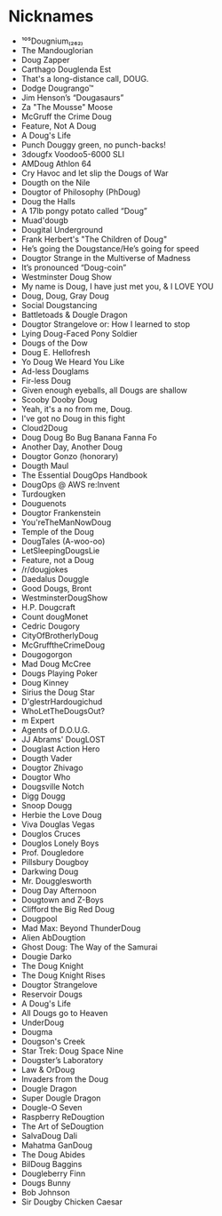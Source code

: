 # Nicknames
* ¹⁰⁵Dougnium₍₂₆₂₎
* The Mandouglorian
* Doug Zapper
* Carthago Douglenda Est
* That's a long-distance call, DOUG.
* Dodge Dougrango™
* Jim Henson’s “Dougasaurs”
* Za "The Mousse" Moose
* McGruff the Crime Doug
* Feature, Not A Doug
* A Doug's Life
* Punch Douggy green, no punch-backs!
* 3dougfx Voodoo5-6000 SLI
* AMDoug Athlon 64
* Cry Havoc and let slip the Dougs of War
* Dougth on the Nile
* Dougtor of Philosophy (PhDoug)
* Doug the Halls
* A 17lb pongy potato called “Doug”
* Muad'dougb
* Dougital Underground
* Frank Herbert's "The Children of Doug"
* He’s going the Dougstance/He’s going for speed
* Dougtor Strange in the Multiverse of Madness
* It’s pronounced “Doug-coin”
* Westminster Doug Show
* My name is Doug, I have just met you, & I LOVE YOU
* Doug, Doug, Gray Doug
* Social Dougstancing
* Battletoads & Dougle Dragon
* Dougtor Strangelove or: How I learned to stop
* Lying Doug-Faced Pony Soldier
* Dougs of the Dow
* Doug E. Hellofresh
* Yo Doug We Heard You Like
* Ad-less Douglams
* Fir-less Doug
* Given enough eyeballs, all Dougs are shallow
* Scooby Dooby Doug
* Yeah, it's a no from me, Doug.
* I've got no Doug in this fight
* Cloud2Doug
* Doug Doug Bo Bug Banana Fanna Fo
* Another Day, Another Doug
* Dougtor Gonzo (honorary)
* Dougth Maul
* The Essential DougOps Handbook
* DougOps @ AWS re:Invent
* Turdougken
* Douguenots
* Dougtor Frankenstein
* You'reTheManNowDoug
* Temple of the Doug
* DougTales (A-woo-oo)
* LetSleepingDougsLie
* Feature, not a Doug
* /r/dougjokes
* Daedalus Douggle
* Good Dougs, Bront
* WestminsterDougShow
* H.P. Dougcraft
* Count dougMonet
* Cedric Dougory
* CityOfBrotherlyDoug
* McGrufftheCrimeDoug
* Dougogorgon
* Mad Doug McCree
* Dougs Playing Poker
* Doug Kinney
* Sirius the Doug Star
* D'glestrHardougichud
* WhoLetTheDougsOut?
* m Expert
* Agents of D.O.U.G.
* JJ Abrams' DougLOST
* Douglast Action Hero
* Dougth Vader
* Dougtor Zhivago
* Dougtor Who
* Dougsville Notch
* Digg Dougg
* Snoop Dougg
* Herbie the Love Doug
* Viva Douglas Vegas
* Douglos Cruces
* Douglos Lonely Boys
* Prof. Dougledore
* Pillsbury Dougboy
* Darkwing Doug
* Mr. Dougglesworth
* Doug Day Afternoon
* Dougtown and Z-Boys
* Clifford the Big Red Doug
* Dougpool
* Mad Max: Beyond ThunderDoug
* Alien AbDougtion
* Ghost Doug: The Way of the Samurai
* Dougie Darko
* The Doug Knight
* The Doug Knight Rises
* Dougtor Strangelove
* Reservoir Dougs
* A Doug's Life
* All Dougs go to Heaven
* UnderDoug
* Dougma
* Dougson's Creek
* Star Trek: Doug Space Nine
* Dougster’s Laboratory
* Law & OrDoug
* Invaders from the Doug
* Dougle Dragon
* Super Dougle Dragon
* Dougle-O Seven
* Raspberry ReDougtion
* The Art of SeDougtion
* SalvaDoug Dali
* Mahatma GanDoug
* The Doug Abides
* BilDoug Baggins
* Dougleberry Finn
* Dougs Bunny
* Bob Johnson
* Sir Dougby Chicken Caesar
